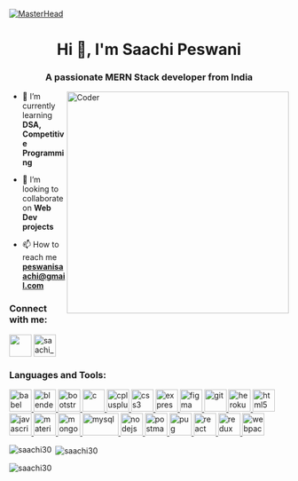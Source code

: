 [![MasterHead](https://camo.githubusercontent.com/ba9f3bd30647e352a3f5e1e45eb45c6ec7bad6155cd16aaedf4a426738da0ca5/68747470733a2f2f696e646f616e616c79746963612e636f6d2f7374617469632f696d616765732f62616e6e6572722e676966)](https://saachi30.io)
<h1 align="center">Hi 👋, I'm Saachi Peswani</h1>
<h3 align="center">A passionate MERN Stack developer from India</h3>
<img align="right" alt="Coder" width="400" src="https://cdn.dribbble.com/users/2704414/screenshots/7466903/media/b08ab576316bd4582fef189f471cd9e5.gif"/>

- 🌱 I’m currently learning **DSA, Competitive Programming**

- 👯 I’m looking to collaborate on **Web Dev projects**

- 📫 How to reach me **peswanisaachi@gmail.com**

<h3 align="left">Connect with me:</h3>
<p align="left">
<a href="https://linkedin.com/in/saachi-peswani-419995258" target="blank"><img align="center" src="https://www.iconpacks.net/icons/2/free-linkedin-logo-icon-2430-thumb.png" height="40" width="40" /></a>
<a href="https://instagram.com/saachi_peswani" target="blank"><img align="center" src="https://assets.stickpng.com/thumbs/580b57fcd9996e24bc43c521.png" alt="saachi_peswani" height="40" width="40" /></a>
</p>

<h3 align="left">Languages and Tools:</h3>
<p align="left"> <a href="https://babeljs.io/" target="_blank" rel="noreferrer"> <img src="https://cdn.iconscout.com/icon/free/png-256/free-babel-282912.png" alt="babel" width="40" height="40"/> </a> <a href="https://www.blender.org/" target="_blank" rel="noreferrer"> <img src="https://download.blender.org/branding/community/blender_community_badge_white.svg" alt="blender" width="40" height="40"/> </a> <a href="https://getbootstrap.com" target="_blank" rel="noreferrer"> <img src="https://uxwing.com/wp-content/themes/uxwing/download/brands-and-social-media/bootstrap-5-logo-icon.png" alt="bootstrap" width="40" height="40"/> </a> <a href="https://www.cprogramming.com/" target="_blank" rel="noreferrer"> <img src="https://cdn.icon-icons.com/icons2/2415/PNG/512/c_original_logo_icon_146611.png" alt="c" width="40" height="40"/> </a> <a href="https://www.w3schools.com/cpp/" target="_blank" rel="noreferrer"> <img src="https://www.freeiconspng.com/uploads/c--logo-icon-0.png" alt="cplusplus" width="40" height="40"/> </a> <a href="https://www.w3schools.com/css/" target="_blank" rel="noreferrer"> <img src="https://cdn4.iconfinder.com/data/icons/social-media-logos-6/512/121-css3-512.png" alt="css3" width="40" height="40"/> </a> <a href="https://expressjs.com" target="_blank" rel="noreferrer"> <img src="https://w7.pngwing.com/pngs/925/447/png-transparent-express-js-node-js-javascript-mongodb-node-js-text-trademark-logo.png" alt="express" width="40" height="40"/> </a> <a href="https://www.figma.com/" target="_blank" rel="noreferrer"> <img src="https://www.vectorlogo.zone/logos/figma/figma-icon.svg" alt="figma" width="40" height="40"/> </a> <a href="https://git-scm.com/" target="_blank" rel="noreferrer"> <img src="https://www.vectorlogo.zone/logos/git-scm/git-scm-icon.svg" alt="git" width="40" height="40"/> </a> <a href="https://heroku.com" target="_blank" rel="noreferrer"> <img src="https://www.vectorlogo.zone/logos/heroku/heroku-icon.svg" alt="heroku" width="40" height="40"/> </a> <a href="https://www.w3.org/html/" target="_blank" rel="noreferrer"> <img src="https://cdn-icons-png.flaticon.com/512/732/732212.png" alt="html5" width="40" height="40"/> </a> <a href="https://developer.mozilla.org/en-US/docs/Web/JavaScript" target="_blank" rel="noreferrer"> <img src="https://static.vecteezy.com/system/resources/previews/027/127/463/original/javascript-logo-javascript-icon-transparent-free-png.png" alt="javascript" width="40" height="40"/> </a> <a href="https://materializecss.com/" target="_blank" rel="noreferrer"> <img src="https://static-00.iconduck.com/assets.00/material-ui-icon-2048x1626-on580ia9.png" alt="materialize" width="40" height="40"/> </a> <a href="https://www.mongodb.com/" target="_blank" rel="noreferrer"> <img src="https://mongodb-js.github.io/leaf/mongodb-leaf_512x512.png" alt="mongodb" width="40" height="40"/> </a> <a href="https://www.mysql.com/" target="_blank" rel="noreferrer"> <img src="https://brandslogos.com/wp-content/uploads/images/large/mysql-logo-1.png" alt="mysql" width="65" height="40"/> </a> <a href="https://nodejs.org" target="_blank" rel="noreferrer"> <img src="https://p1.hiclipart.com/preview/885/534/395/green-grass-nodejs-javascript-react-mean-angularjs-logo-symbol-png-clipart.jpg" alt="nodejs" width="40" height="40"/> </a> <a href="https://postman.com" target="_blank" rel="noreferrer"> <img src="https://www.vectorlogo.zone/logos/getpostman/getpostman-icon.svg" alt="postman" width="40" height="40"/> </a> <a href="https://pugjs.org" target="_blank" rel="noreferrer"> <img src="https://cdn.worldvectorlogo.com/logos/pug.svg" alt="pug" width="40" height="40"/> </a> <a href="https://reactjs.org/" target="_blank" rel="noreferrer"> <img src="https://w7.pngwing.com/pngs/18/497/png-transparent-black-and-blue-atom-icon-screenshot-react-javascript-responsive-web-design-github-angularjs-github-logo-electric-blue-signage.png" alt="react" width="40" height="40"/> </a> <a href="https://redux.js.org" target="_blank" rel="noreferrer"> <img src="https://cdn.freebiesupply.com/logos/large/2x/redux-logo-png-transparent.png" alt="redux" width="40" height="40"/> </a> <a href="https://webpack.js.org" target="_blank" rel="noreferrer"> <img src="https://uxwing.com/wp-content/themes/uxwing/download/brands-and-social-media/webpack-icon.png" alt="webpack" width="40" height="40"/> </a> </p>

<p><img align="left" src="https://github-readme-stats.vercel.app/api/top-langs?username=saachi30&show_icons=true&locale=en&layout=compact" alt="saachi30" /></p>

<p>&nbsp;<img align="center" src="https://github-readme-stats.vercel.app/api?username=saachi30&show_icons=true&locale=en" alt="saachi30" /></p>

<p><img align="center" src="https://github-readme-streak-stats.herokuapp.com/?user=saachi30&" alt="saachi30" /></p>

